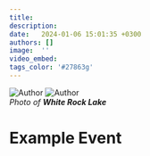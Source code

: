 ```yaml
---
title: 
description: 
date:   2024-01-06 15:01:35 +0300
authors: []
image:  ''
video_embed:
tags_color: '#27863g'
---
```


<div class="gallery-box">
  <div class="gallery">
    <img src="https://via.placeholder.com/1600x1200" loading="lazy" alt="Author">
    <img src="https://via.placeholder.com/1600x1200" loading="lazy" alt="Author">
  </div>
  <em>Photo of <b>White Rock Lake</b></em>
</div>

# Example Event
